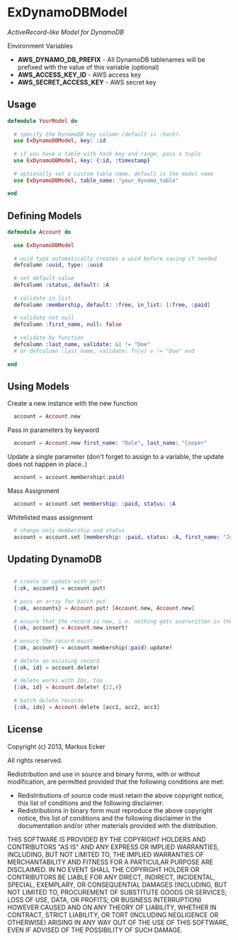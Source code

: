 ExDynamoDBModel
================================

*ActiveRecord-like Model for DynamoDB*

Environment Variables
- __AWS_DYNAMO_DB_PREFIX__ - All DynamoDB tablenames will be prefixed with the value of this variable (optional)
- __AWS_ACCESS_KEY_ID__ - AWS access key
- __AWS_SECRET_ACCESS_KEY__ - AWS secret key

Usage
-------------------------

```elixir
defmodule YourModel do
  
  # specify the DynamoDB key column (default is :hash). 
  use ExDynamoDBModel, key: :id
  
  # if you have a table with hash key and range, pass a tuple
  use ExDynamoDBModel, key: {:id, :timestamp}
  
  # optionally set a custom table name. default is the model name
  use ExDynamoDBModel, table_name: "your_dynamo_table"
  
end
```

Defining Models
-------------------------

```elixir
defmodule Account do
  
  use ExDynamoDBModel
  
  # uuid type automatically creates a uuid before saving if needed
  defcolumn :uuid, type: :uuid
  
  # set default value
  defcolumn :status, default: :A
  
  # validate in_list
  defcolumn :membership, default: :free, in_list: [:free, :paid]
  
  # validate not null
  defcolumn :first_name, null: false
  
  # validate by function
  defcolumn :last_name, validate: &1 != "Doe"
  # or defcolumn :last_name, validate: fn(v) v != "Doe" end
  
end
```

Using Models
-------------------------

Create a new instance with the new function
```elixir
  account = Account.new
```

Pass in parameters by keyword
```elixir
  account = Account.new first_name: "Dale", last_name: "Cooper"
```

Update a single parameter (don't forget to assign to a variable, the update does not happen in place..)
```elixir
  account = account.membership(:paid)
```

Mass Assignment
```elixir
  account = account.set membership: :paid, status: :A
```

Whitelisted mass assignment
```elixir
  # change only membership and status
  account = account.set [membership: :paid, status: :A, first_name: "John"], [:membership, :status]
```

Updating DynamoDB
-------------------------


```elixir

  # create or update with put!
  {:ok, account} = account.put!
  
  # pass an array for batch put
  {:ok, accounts} = Account.put! [Account.new, Account.new]
  
  # ensure that the record is new, i.e. nothing gets overwritten in the DB
  {:ok, account} = Account.new.insert!
  
  # ensure the record exist
  {:ok, account} = account.membership(:paid).update!
  
  # delete an existing record
  {:ok, id} = account.delete!
  
  # delete works with IDs, too
  {:ok, id} = Account.delete! {22,4}
  
  # batch delete records
  {:ok, ids} = Account.delete [acc1, acc2, acc3]
```


License
-------------------------
Copyright (c) 2013, Markus Ecker

All rights reserved.

Redistribution and use in source and binary forms, with or without modification, are permitted provided that the following conditions are met:

- Redistributions of source code must retain the above copyright notice, this list of conditions and the following disclaimer.
- Redistributions in binary form must reproduce the above copyright notice, this list of conditions and the following disclaimer in the documentation and/or other materials provided with the distribution.

THIS SOFTWARE IS PROVIDED BY THE COPYRIGHT HOLDERS AND CONTRIBUTORS "AS IS" AND ANY EXPRESS OR IMPLIED WARRANTIES, INCLUDING, BUT NOT LIMITED TO, THE IMPLIED WARRANTIES OF MERCHANTABILITY AND FITNESS FOR A PARTICULAR PURPOSE ARE DISCLAIMED. IN NO EVENT SHALL THE COPYRIGHT HOLDER OR CONTRIBUTORS BE LIABLE FOR ANY DIRECT, INDIRECT, INCIDENTAL, SPECIAL, EXEMPLARY, OR CONSEQUENTIAL DAMAGES (INCLUDING, BUT NOT LIMITED TO, PROCUREMENT OF SUBSTITUTE GOODS OR SERVICES; LOSS OF USE, DATA, OR PROFITS; OR BUSINESS INTERRUPTION) HOWEVER CAUSED AND ON ANY THEORY OF LIABILITY, WHETHER IN CONTRACT, STRICT LIABILITY, OR TORT (INCLUDING NEGLIGENCE OR OTHERWISE) ARISING IN ANY WAY OUT OF THE USE OF THIS SOFTWARE, EVEN IF ADVISED OF THE POSSIBILITY OF SUCH DAMAGE.




